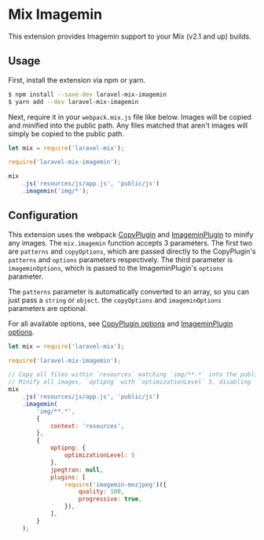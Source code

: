 # Mix Imagemin

This extension provides Imagemin support to your Mix (v2.1 and up) builds.

## Usage

First, install the extension via npm or yarn.

```bash
$ npm install --save-dev laravel-mix-imagemin
$ yarn add --dev laravel-mix-imagemin
```

Next, require it in your `webpack.mix.js` file like below. Images will be copied and minified into the public path. Any files matched that aren't images will simply be copied to the public path.

```js
let mix = require('laravel-mix');

require('laravel-mix-imagemin');

mix
    .js('resources/js/app.js', 'public/js')
    .imagemin('img/*');
```

## Configuration

This extension uses the webpack [CopyPlugin](https://github.com/webpack-contrib/copy-webpack-plugin) and [ImageminPlugin](https://github.com/Klathmon/imagemin-webpack-plugin) to minify any images. The `mix.imagemin` function accepts 3 parameters. The first two are `patterns` and `copyOptions`, which are passed directly to the CopyPlugin's `patterns` and `options` parameters respectively. The third parameter is `imageminOptions`, which is passed to the ImageminPlugin's `options` parameter.

The `patterns` parameter is automatically converted to an array, so you can just pass a `string` or `object`. the `copyOptions` and `imageminOptions` parameters are optional.

For all available options, see [CopyPlugin options](https://github.com/webpack-contrib/copy-webpack-plugin#options) and [ImageminPlugin options](https://github.com/Klathmon/imagemin-webpack-plugin#api).

```js
let mix = require('laravel-mix');

require('laravel-mix-imagemin');

// Copy all files within `resources` matching `img/**.*` into the public path, perserving the file tree.
// Minify all images, `optipng` with `optimizationLevel` 5, disabling `jpegtran`, and adding `mozjpeg`.
mix
    .js('resources/js/app.js', 'public/js')
    .imagemin(
        'img/**.*',
        {
            context: 'resources',
        },
        {
            optipng: {
                optimizationLevel: 5
            },
            jpegtran: null,
            plugins: [
                require('imagemin-mozjpeg')({
                    quality: 100,
                    progressive: true,
                }),
            ],
        }
    );
```
